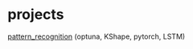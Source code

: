 # projects
[pattern_recognition](https://github.com/AnnettVsemPrivet/projects/tree/main/pattern_recognition) (optuna, KShape, pytorch, LSTM)
